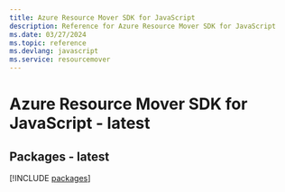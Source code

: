 ```yaml
---
title: Azure Resource Mover SDK for JavaScript
description: Reference for Azure Resource Mover SDK for JavaScript
ms.date: 03/27/2024
ms.topic: reference
ms.devlang: javascript
ms.service: resourcemover
---
```

# Azure Resource Mover SDK for JavaScript - latest
## Packages - latest
[!INCLUDE [packages](resource-mover-index.md)]
